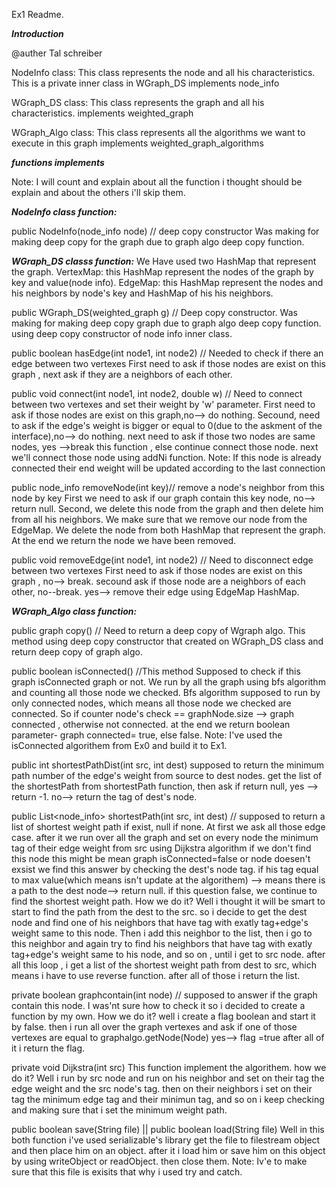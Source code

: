 Ex1 Readme.

**********************************_Introduction_**********************************

@auther Tal schreiber

NodeInfo class:
This class represents the node and all his characteristics.
This is a private inner class in WGraph_DS
implements node_info

WGraph_DS class:
This class represents the graph and all his characteristics.
implements weighted_graph 

WGraph_Algo class:
This class represents all the algorithms we want to execute in this graph
implements weighted_graph_algorithms

**********************************_functions implements_**********************************

Note: I will count and explain about all the function i thought should be explain and about the others i'll skip them.

*********_NodeInfo class function:_*********

public NodeInfo(node_info node) // deep copy constructor
Was making for making deep copy for the graph due to graph algo deep copy function.

*********_WGraph_DS classs function:_*********
We Have used two HashMap that represent the graph.
VertexMap: this HashMap represent the nodes of the graph by key and value(node info).
EdgeMap: this HashMap represent the nodes and his neighbors by node's key and HashMap of his his neighbors.

public WGraph_DS(weighted_graph g)  // Deep copy constructor.
Was making for making deep copy graph due to graph algo deep copy function.
using deep copy constructor of node info inner class.

public boolean hasEdge(int node1, int node2) // Needed to check if there an edge between two vertexes
First need to ask if those nodes are exist on this graph , next ask if they are a neighbors of each other.

public void connect(int node1, int node2, double w) // Need to connect between two vertexes and set their weight by 'w' parameter.
First need to ask if those nodes are exist on this graph,no--> do nothing.
Secound, need to ask if the edge's weight is bigger or equal to 0(due to the askment of the interface),no--> do nothing.
next need to ask if those two nodes are same nodes, yes -->break this function , else continue connect those node.
next we'll connect those node using addNi function.
Note: If this node is already connected their end weight will be updated according to the last connection

public node_info removeNode(int key)// remove a node's neighbor from this node by key
First we need to ask if our graph contain this key node, no--> return null.
Second, we delete this node from the graph and then delete him from all his neighbors.
We make sure that we remove our node from the EdgeMap.
We delete the node from both HashMap that represent the graph.
At the end we return the node we have been removed.

public void removeEdge(int node1, int node2) // Need to disconnect edge between two vertexes
First need to ask if those nodes are exist on this graph , no--> break.
secound ask if those node are a neighbors of each other, no--break.
yes--> remove their edge using EdgeMap HashMap.

*********_WGraph_Algo class function:_*********

 public graph copy() // Need to return a deep copy of Wgraph algo.
This method using deep copy constructor that created on WGraph_DS class and return deep copy of graph algo.

public boolean isConnected() //This method Supposed to check if this graph isConnected graph or not.
We run by all the graph using bfs algorithm and counting all those node we checked.
Bfs algorithm supposed to run by only connected nodes, which means all those node we checked are connected.
So if counter node's check == graphNode.size --> graph connected , otherwise not connected.
at the end we return boolean parameter- graph connected= true, else false.
Note: I've used the isConnected algorithem from Ex0 and build it to Ex1.

public int shortestPathDist(int src, int dest) 
supposed to return the minimum path number of the edge's weight from source to dest nodes.
get the list of the shortestPath from shortestPath function, then ask if return null, yes --> return -1.
no--> return the tag of dest's node.

public List<node_info> shortestPath(int src, int dest) // supposed to return a list of shortest weight path if exist, null if none.
At first we ask all those edge case.
after it we run over all the graph and set on every node the minimum tag of their edge weight from src using Dijkstra algorithm
if we don't find this node this might be mean graph isConnected=false or node doesen't exsist
we find this answer by checking the dest's node tag.
if his tag equal to max value(which means isn't update at the algorithem) --> means there is a path to the dest node--> return null.
if this question false, we continue to find the shortest weight path.
How we do it?
Well i thought it will be smart to start to find the path from the dest to the src.
so i decide to get the dest node and find one of his neighbors that have tag with exatly tag+edge's weight same to this node.
Then i add this neighbor to the list, then i go to this neighbor and again try to find his neighbors that have tag with exatly 
tag+edge's weight same to his node, and so on , until i get to src node. 
after all this loop , i get a list of the shortest weight path from dest to src, which means i have to use reverse function.
after all of those i return the list.

private boolean graphcontain(int node) // supposed to answer if the graph contain this node.
I was'nt sure how to check it so i decided to create a function by my own.
How we do it?
well i create a flag boolean and start it by false.
then i run all over the graph vertexes and ask if one of those vertexes are equal to graphalgo.getNode(Node)
yes--> flag =true
after all of it i return the flag.

private void Dijkstra(int src)
This function implement the algorithem.
how we do it?
Well i run by src node and run on his neighbor and set on their tag the edge weight and the src node's tag.
then on their neighbors i set on their tag the minimum edge tag and their minimun tag,
and so on i keep checking and making sure that i set the minimum weight path.

public boolean save(String file) || public boolean load(String file) 
Well in this both function i've used serializable's library
get the file to filestream object and then place him on an object.
after it i load him or save him on this object by using writeObject or readObject.
then close them.
Note: Iv'e to make sure that this file is exisits that why i used try and catch.